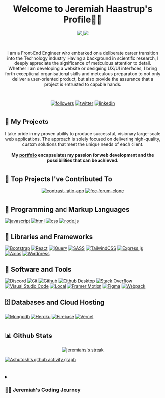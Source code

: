 <h1 align="center">
Welcome to Jeremiah Haastrup's Profile🧑‍💻
</h1>

<p align="center">
   <a href="https://github.com/DenverCoder1/readme-typing-svg"><img src="https://readme-typing-svg.demolab.com?font=Fira+Code&size=24&pause=1000&center=true&width=435&lines=Front-End+Engineer">   </a>
    <a href="https://github.com/DenverCoder1/readme-typing-svg"><img src="https://readme-typing-svg.demolab.com?font=Fira+Code&size=24&pause=1000&center=true&width=435&lines=And+Designer">
    </a>
</p>
<br>
<p align="center">
I am a Front-End Engineer who embarked on a deliberate career transition into the Technology industry. Having a background in scientific research, I deeply appreciate the significance of meticulous attention to detail. Whether I am developing a website or designing UX/UI interfaces, I bring forth exceptional organisational skills and meticulous preparation to not only deliver a user-oriented product, but also provide the assurance that a project is entrusted to capable hands.
</p>

<br>


<p align="center">
<a href="https://github.com/thetalesofj?tab=followers"><img alt="followers" title="follow on github" src="https://img.shields.io/badge/-Follow-ED5F0D?style=for-the-badge&labelColor=ED5F0D&logo=github&logoColor=black"/></a>
<a href="https://twitter.com/thetalesofj"><img alt="twitter" title="follow on twitter" src="https://img.shields.io/badge/-Twitter-2993F0?style=for-the-badge&labelColor=2993F0&logo=twitter&logoColor=white"/></a>
<a href="https://www.linkedin.com/in/jeremiah-haastrup/"><img alt="linkedin" title="follow on linkedin" src="https://img.shields.io/badge/-LinkedIn-026BBC?style=for-the-badge&labelColor=026BBC&logo=linkedin&logoColor=white"/></a>
   </p>
   
#

## 📘 My Projects

<p align="center">
I take pride in my proven ability to produce successful, visionary large-scale web applications. The approach is solely focused on delivering high-quality, custom solutions that meet the unique needs of each client. 
</p>
<h4 align="center">
My <a href="https://jeremiahhaastrup.com/">portfolio</a> encapsulates my passion for web development and the possibilities that can be achieved.
</h4>

#

## 📕 Top Projects I've Contributed To

<p align="center">
<a href="https://github.com/jdwilkin4/contrast-ratio-repo"><img  min-width="278px" src="https://github-readme-stats-65a2s00cl-thetalesofj.vercel.app/api/pin/?username=jdwilkin4&repo=contrast-ratio-repo&theme=react&bg_color=1F222E&title_color=5AC3F8&hide_border=false&icon_color=5AC3F8&show_icons=false" alt="contrast-ratio-app"></a>
<a href="https://github.com/jdwilkin4/fcc-forum-clone"><img  min-width="278px" src="https://github-readme-stats-65a2s00cl-thetalesofj.vercel.app/api/pin/?username=jdwilkin4&repo=fcc-forum-clone&theme=react&bg_color=1F222E&title_color=5AC3F8&hide_border=false&icon_color=5AC3F8&show_icons=false" alt="fcc-forum-clone"></a>
  
</p>

#

## 🧰 Programming and Markup Languages

[![javascript](https://img.shields.io/badge/javascript-F7DF1E?style=for-the-badge&logo=javascript&logoColor=white)](https://github.com/search?q=user%3Athetalesofj+language%3Ajavascript)
[![html](https://img.shields.io/badge/html-E34F26?style=for-the-badge&logo=html5&logoColor=white)](https://github.com/search?q=user%3Athetalesofj+language%3Ahtml)
[![css](https://img.shields.io/badge/css-1572B6?style=for-the-badge&logo=css3&logoColor=white)](https://github.com/search?q=user%3Athetalesofj+language%3Acss)
[![node.js](https://img.shields.io/badge/Node.js-43853D?style=for-the-badge&logo=node.js&logoColor=white)]()


## 🧰 Libraries and Frameworks

   
[![Bootstrap](https://img.shields.io/badge/Bootstrap-7952B3?style=for-the-badge&logo=bootstrap&logoColor=white)]()
[![React](https://img.shields.io/badge/React-20232a?style=for-the-badge&logo=react&logoColor=%2361DAFB)](https://github.com/search?q=user%3Athetalesofj+language%3Areact)
[![jQuery](https://img.shields.io/badge/J%20query-8034A9?style=for-the-badge&logo=jquery&logoColor=white)]()
[![SASS](https://img.shields.io/badge/SASS-8034A9?style=for-the-badge&logo=sass&logoColor=white)](https://github.com/search?q=user%3Athetalesofj+language%3Ascss)
[![TailwindCSS](https://img.shields.io/badge/tailwind-00AAFF?style=for-the-badge&logo=tailwindcss&logoColor=white)]()
[![Express.js](https://img.shields.io/badge/Express.js-404d59?style=for-the-badge&logo=express&logoColor=white)]()
[![Axios](https://img.shields.io/badge/Axios-white?style=for-the-badge&logo=axios&logoColor=black)]()
[![Wordpress](https://img.shields.io/badge/Wordpress-21759B?style=for-the-badge&logo=wordpress&logoColor=white)]()


## 🧰 Software and Tools
   
[![Discord](https://img.shields.io/badge/-Discord-5865F2?style=for-the-badge&logo=discord&logoColor=white)]()
[![Git](https://img.shields.io/badge/Git-F05033?style=for-the-badge&logo=git&logoColor=white)]()
[![Github](https://img.shields.io/badge/GitHub%20-8034A9?style=for-the-badge&logo=github&logoColor=white)]()
[![Github Desktop](https://img.shields.io/badge/GitHub%20Desktop-8034A9?style=for-the-badge&logo=github&logoColor=white)]()
[![Stack Overflow](https://img.shields.io/badge/-Stack%20Overflow-FE7A16?style=for-the-badge&logo=stack-overflow&logoColor=white)]()
[![Visual Studio Code](https://img.shields.io/badge/Visual%20Studio%20Code-0078d7?style=for-the-badge&logo=visual-studio-code&logoColor=white)]()
[![Local](https://img.shields.io/badge/Local-0B6623?style=for-the-badge&logo=wordpress&logoColor=white)]()
[![Framer Motion](https://img.shields.io/badge/Framer%20Motion-black?style=for-the-badge&logo=framer&logoColor=%FE7A16)]()
[![Figma](https://img.shields.io/badge/Figma-black?style=for-the-badge&logo=figma&logoColor=%FE7A16)]()
[![Webpack](https://img.shields.io/badge/Webpack-black?style=for-the-badge&logo=webpack&logoColor=%FE7A16)]()

## 🗄️ Databases and Cloud Hosting

[![Mongodb](https://img.shields.io/badge/Mongodb-black?style=for-the-badge&logo=mongodb&logoColor=%FE7A16)]()
[![Heroku](https://img.shields.io/badge/Heroku-7952B3?style=for-the-badge&logo=heroku&logoColor=white)]()
[![Firebase](https://img.shields.io/badge/Firebase-white?style=for-the-badge&logo=firebase&logoColor=%FE7A16)]()
[![Vercel](https://img.shields.io/badge/Vercel-black?style=for-the-badge&logo=vercel&logoColor=%FFFFFF)]()

 
#

## 📊 Github Stats

<p align="center">
  <a href="#"><img title="" alt="jeremiahs's streak" src="https://streak-stats.demolab.com?user=thetalesofj&theme=react&hide_border=true&date_format=j%20M%5B%20Y%5D">
  </a>
   
[![Ashutosh's github activity graph](https://github-readme-activity-graph.vercel.app/graph?username=thetalesofj&bg_color=000000&color=ffffff&line=469ec3&point=ffffff&area=true&hide_border=true)](https://github.com/ashutosh00710/github-readme-activity-graph)

#


<details>
 <summary><h3>👨‍💻 Jeremiah's Coding Journey</h3></summary>

I am a Front-End Engineer who embarked on a deliberate career transition into the dynamic realm of the Technology industry.  After carefully weighing the potential outcomes and assessing my true passion, I made the resolute decision to tender my resignation, dedicating myself  wholeheartedly to the pursuit of knowledge and proficiency in complex programming languages. 

Having a background in scientific research, I deeply appreciate the significance of meticulous attention to detail. Whether I am  developing a website or designing UX/UI interfaces, I bring forth exceptional organizational skills and meticulous preparation to not only deliver a  user-oriented product, but also provide you with the assurance that your project is entrusted to capable hands. 
